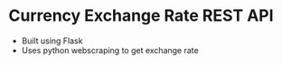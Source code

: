 # Currency Exchange Rate REST API

- Built using Flask
- Uses python webscraping to get exchange rate
